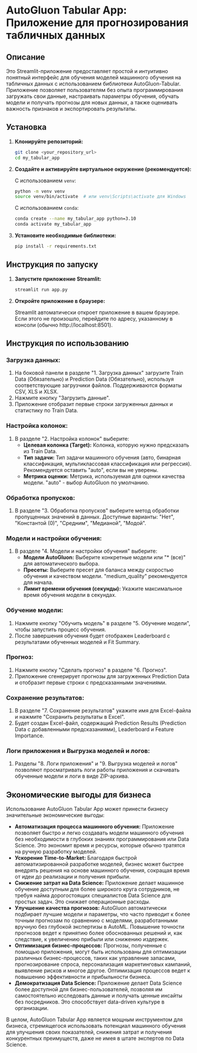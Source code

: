 # AutoGluon Tabular App: Приложение для прогнозирования табличных данных

## Описание

Это Streamlit-приложение предоставляет простой и интуитивно понятный интерфейс для обучения моделей машинного обучения на табличных данных с использованием библиотеки AutoGluon-Tabular. Приложение позволяет пользователям без опыта программирования загружать свои данные, настраивать параметры обучения, обучать модели и получать прогнозы для новых данных, а также оценивать важность признаков и экспортировать результаты.

## Установка

1. **Клонируйте репозиторий:**

   ```bash
   git clone <your_repository_url>
   cd my_tabular_app
   ```

2. **Создайте и активируйте виртуальное окружение (рекомендуется):**

   С использованием `venv`:
   ```bash
   python -m venv venv
   source venv/bin/activate  # или venv\Scripts\activate для Windows
   ```

   С использованием `conda`:
   ```bash
   conda create --name my_tabular_app python=3.10
   conda activate my_tabular_app
   ```

3. **Установите необходимые библиотеки:**

   ```bash
   pip install -r requirements.txt
   ```

## Инструкция по запуску

1. **Запустите приложение Streamlit:**

   ```bash
   streamlit run app.py
   ```

2. **Откройте приложение в браузере:**

   Streamlit автоматически откроет приложение в вашем браузере. Если этого не произошло, перейдите по адресу, указанному в консоли (обычно http://localhost:8501).

## Инструкция по использованию

### Загрузка данных:

1. На боковой панели в разделе "1. Загрузка данных" загрузите Train Data (Обязательно) и Prediction Data (Обязательно), используя соответствующие загрузчики файлов. Поддерживаются форматы CSV, XLS и XLSX.
2. Нажмите кнопку "Загрузить данные".
3. Приложение отобразит первые строки загруженных данных и статистику по Train Data.

### Настройка колонок:

1. В разделе "2. Настройка колонок" выберите:
   - **Целевая колонка (Target):** Колонка, которую нужно предсказать из Train Data.
   - **Тип задачи:** Тип задачи машинного обучения (авто, бинарная классификация, мультиклассовая классификация или регрессия). Рекомендуется оставить "auto", если вы не уверены.
   - **Метрика оценки:** Метрика, используемая для оценки качества модели. "auto" - выбор AutoGluon по умолчанию.

### Обработка пропусков:

1. В разделе "3. Обработка пропусков" выберите метод обработки пропущенных значений в данных. Доступные варианты: "Нет", "Константой (0)", "Средним", "Медианой", "Модой".

### Модели и настройки обучения:

1. В разделе "4. Модели и настройки обучения" выберите:
   - **Модели AutoGluon:** Выберите конкретные модели или "* (все)" для автоматического выбора.
   - **Пресеты:** Выберите пресет для баланса между скоростью обучения и качеством модели. "medium_quality" рекомендуется для начала.
   - **Лимит времени обучения (секунды):** Укажите максимальное время обучения модели в секундах.

### Обучение модели:

1. Нажмите кнопку "Обучить модель" в разделе "5. Обучение модели", чтобы запустить процесс обучения.
2. После завершения обучения будет отображен Leaderboard с результатами обученных моделей и Fit Summary.

### Прогноз:

1. Нажмите кнопку "Сделать прогноз" в разделе "6. Прогноз".
2. Приложение сгенерирует прогнозы для загруженных Prediction Data и отобразит первые строки с предсказанными значениями.

### Сохранение результатов:

1. В разделе "7. Сохранение результатов" укажите имя для Excel-файла и нажмите "Сохранить результаты в Excel".
2. Будет создан Excel-файл, содержащий Prediction Results (Prediction Data с добавленными предсказаниями), Leaderboard и Feature Importance.

### Логи приложения и Выгрузка моделей и логов:

1. Разделы "8. Логи приложения" и "9. Выгрузка моделей и логов" позволяют просматривать логи работы приложения и скачивать обученные модели и логи в виде ZIP-архива.

## Экономические выгоды для бизнеса

Использование AutoGluon Tabular App может принести бизнесу значительные экономические выгоды:

- **Автоматизация процесса машинного обучения:** Приложение позволяет быстро и легко создавать модели машинного обучения без необходимости в глубоких знаниях программирования или Data Science. Это экономит время и ресурсы, которые обычно тратятся на ручную разработку моделей.
- **Ускорение Time-to-Market:** Благодаря быстрой автоматизированной разработке моделей, бизнес может быстрее внедрять решения на основе машинного обучения, сокращая время от идеи до реализации и получения прибыли.
- **Снижение затрат на Data Science:** Приложение делает машинное обучение доступным для более широкого круга сотрудников, не требуя найма дорогостоящих специалистов Data Science для простых задач. Это снижает операционные расходы.
- **Улучшение качества прогнозов:** AutoGluon автоматически подбирает лучшие модели и параметры, что часто приводит к более точным прогнозам по сравнению с моделями, разработанными вручную без глубокой экспертизы в AutoML. Повышение точности прогнозов ведет к принятию более обоснованных решений и, как следствие, к увеличению прибыли или снижению издержек.
- **Оптимизация бизнес-процессов:** Прогнозы, полученные с помощью приложения, могут быть использованы для оптимизации различных бизнес-процессов, таких как управление запасами, прогнозирование спроса, персонализация маркетинговых кампаний, выявление рисков и многое другое. Оптимизация процессов ведет к повышению эффективности и прибыльности бизнеса.
- **Демократизация Data Science:** Приложение делает Data Science более доступной для бизнес-пользователей, позволяя им самостоятельно исследовать данные и получать ценные инсайты без посредников. Это способствует data-driven культуре в организации.

В целом, AutoGluon Tabular App является мощным инструментом для бизнеса, стремящегося использовать потенциал машинного обучения для улучшения своих показателей, снижения затрат и получения конкурентных преимуществ, даже не имея в штате экспертов по Data Science.